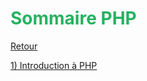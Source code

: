 # <div style="color: #26B260">**Sommaire PHP**</div>

[Retour](../../README.md)

[1) Introduction à PHP](./01-Introduction-PHP.md)
